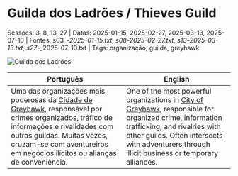 ﻿# Guilda dos Ladrões / Thieves Guild

Sessões: 3, 8, 13, 27 | Datas: 2025-01-15, 2025-02-27, 2025-03-13, 2025-07-10 | Fontes: s03_-_2025-01-15.txt, s08_-_2025-02-27.txt, s13_-_2025-03-13.txt, s27_-_2025-07-10.txt | Tags: organização, guilda, greyhawk

![Guilda dos Ladrões](assets/organization/org_blank.png)

| Português | English |
|-----------|---------|
| Uma das organizações mais poderosas da [Cidade de Greyhawk](cidade_de_greyhawk.md), responsável por crimes organizados, tráfico de informações e rivalidades com outras guildas. Muitas vezes, cruzam-se com aventureiros em negócios ilícitos ou alianças de conveniência. | One of the most powerful organizations in [City of Greyhawk](cidade_de_greyhawk.md), responsible for organized crime, information trafficking, and rivalries with other guilds. Often intersects with adventurers through illicit business or temporary alliances. |

